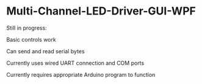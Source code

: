 # Multi-Channel-LED-Driver-GUI-WPF

Still in progress:

Basic controls work

Can send and read serial bytes

Currently uses wired UART connection and COM ports

Currently requires appropriate Arduino program to function
